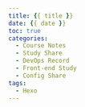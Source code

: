 ```yaml
---
title: {{ title }}
date: {{ date }}
toc: true
categories:
  - Course Notes
  - Study Share
  - DevOps Record
  - Front-end Study
  - Config Share
tags:
  - Hexo
---
```

<!-- categories 允许多个，category 之间根据上下位置排列父子关系 -->
<!-- tags 允许多个，tag 之间互不相关 -->
<!-- more -->